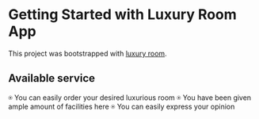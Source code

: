 # Getting Started with Luxury Room App

This project was bootstrapped with [luxury room](https://zen-nightingale-e54304.netlify.app).

## Available service
⍟ You can easily order your desired luxurious room 
⍟ You have been given ample amount of facilities here 
⍟ You can easily express your opinion 



